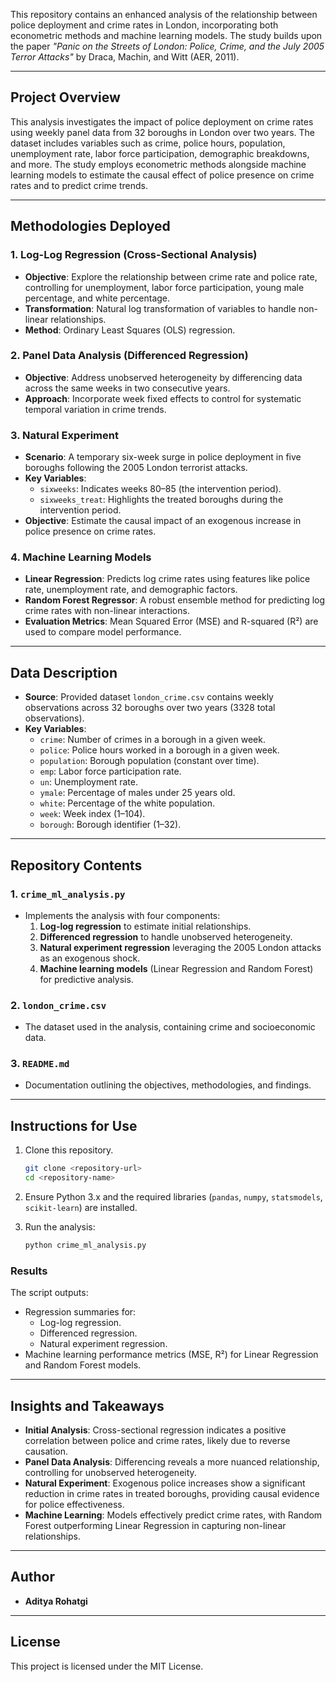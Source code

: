 This repository contains an enhanced analysis of the relationship between police deployment and crime rates in London, incorporating both econometric methods and machine learning models. The study builds upon the paper *"Panic on the Streets of London: Police, Crime, and the July 2005 Terror Attacks"* by Draca, Machin, and Witt (AER, 2011).

---

## Project Overview

This analysis investigates the impact of police deployment on crime rates using weekly panel data from 32 boroughs in London over two years. The dataset includes variables such as crime, police hours, population, unemployment rate, labor force participation, demographic breakdowns, and more. The study employs econometric methods alongside machine learning models to estimate the causal effect of police presence on crime rates and to predict crime trends.

---

## Methodologies Deployed

### 1. **Log-Log Regression (Cross-Sectional Analysis)**
   - **Objective**: Explore the relationship between crime rate and police rate, controlling for unemployment, labor force participation, young male percentage, and white percentage.
   - **Transformation**: Natural log transformation of variables to handle non-linear relationships.
   - **Method**: Ordinary Least Squares (OLS) regression.

### 2. **Panel Data Analysis (Differenced Regression)**
   - **Objective**: Address unobserved heterogeneity by differencing data across the same weeks in two consecutive years.
   - **Approach**: Incorporate week fixed effects to control for systematic temporal variation in crime trends.

### 3. **Natural Experiment**
   - **Scenario**: A temporary six-week surge in police deployment in five boroughs following the 2005 London terrorist attacks.
   - **Key Variables**:
     - `sixweeks`: Indicates weeks 80–85 (the intervention period).
     - `sixweeks_treat`: Highlights the treated boroughs during the intervention period.
   - **Objective**: Estimate the causal impact of an exogenous increase in police presence on crime rates.

### 4. **Machine Learning Models**
   - **Linear Regression**: Predicts log crime rates using features like police rate, unemployment rate, and demographic factors.
   - **Random Forest Regressor**: A robust ensemble method for predicting log crime rates with non-linear interactions.
   - **Evaluation Metrics**: Mean Squared Error (MSE) and R-squared (R²) are used to compare model performance.

---

## Data Description

- **Source**: Provided dataset `london_crime.csv` contains weekly observations across 32 boroughs over two years (3328 total observations).
- **Key Variables**:
  - `crime`: Number of crimes in a borough in a given week.
  - `police`: Police hours worked in a borough in a given week.
  - `population`: Borough population (constant over time).
  - `emp`: Labor force participation rate.
  - `un`: Unemployment rate.
  - `ymale`: Percentage of males under 25 years old.
  - `white`: Percentage of the white population.
  - `week`: Week index (1–104).
  - `borough`: Borough identifier (1–32).

---

## Repository Contents

### 1. `crime_ml_analysis.py`
- Implements the analysis with four components:
  1. **Log-log regression** to estimate initial relationships.
  2. **Differenced regression** to handle unobserved heterogeneity.
  3. **Natural experiment regression** leveraging the 2005 London attacks as an exogenous shock.
  4. **Machine learning models** (Linear Regression and Random Forest) for predictive analysis.

### 2. `london_crime.csv`
- The dataset used in the analysis, containing crime and socioeconomic data.

### 3. `README.md`
- Documentation outlining the objectives, methodologies, and findings.

---

## Instructions for Use

1. Clone this repository.
   ```bash
   git clone <repository-url>
   cd <repository-name>
   ```

2. Ensure Python 3.x and the required libraries (`pandas`, `numpy`, `statsmodels`, `scikit-learn`) are installed.

3. Run the analysis:
   ```bash
   python crime_ml_analysis.py
   ```

### Results
The script outputs:
- Regression summaries for:
  - Log-log regression.
  - Differenced regression.
  - Natural experiment regression.
- Machine learning performance metrics (MSE, R²) for Linear Regression and Random Forest models.

---

## Insights and Takeaways

- **Initial Analysis**: Cross-sectional regression indicates a positive correlation between police and crime rates, likely due to reverse causation.
- **Panel Data Analysis**: Differencing reveals a more nuanced relationship, controlling for unobserved heterogeneity.
- **Natural Experiment**: Exogenous police increases show a significant reduction in crime rates in treated boroughs, providing causal evidence for police effectiveness.
- **Machine Learning**: Models effectively predict crime rates, with Random Forest outperforming Linear Regression in capturing non-linear relationships.

---

## Author
- **Aditya Rohatgi**

---

## License
This project is licensed under the MIT License.

